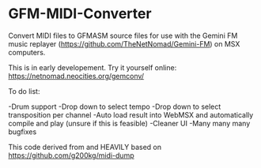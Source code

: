 # GFM-MIDI-Converter
Convert MIDI files to GFMASM source files for use with the Gemini FM music replayer (https://github.com/TheNetNomad/Gemini-FM) on MSX computers. 

This is in early developement. Try it yourself online: https://netnomad.neocities.org/gemconv/

To do list:

-Drum support
-Drop down to select tempo
-Drop down to select transposition per channel
-Auto load result into WebMSX and automatically compile and play (unsure if this is feasible)
-Cleaner UI
-Many many many bugfixes

This code derived from and HEAVILY based on https://github.com/g200kg/midi-dump

